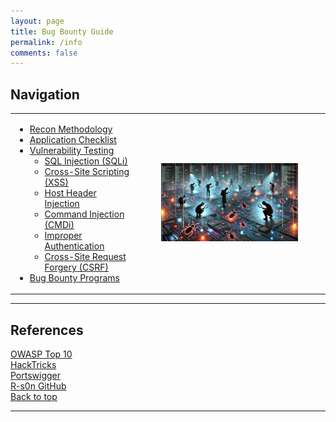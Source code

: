 ```yaml
---
layout: page
title: Bug Bounty Guide
permalink: /info
comments: false
---
```


<h2>Navigation</h2>
<div>
  <table>
    <tr>
      <!-- Navigation menu on the left -->
      <td>
        <ul>
          <li><a href="/notes/recon">Recon Methodology</a></li>
          <li><a href="#application-checklist">Application Checklist</a></li>
          <li>
            <a href="#vulnerability-testing">Vulnerability Testing</a>
            <ul>
              <li><a href="#sqli">SQL Injection (SQLi)</a></li>
              <li><a href="#xss">Cross-Site Scripting (XSS)</a></li>
              <li><a href="#host-header-injection">Host Header Injection</a></li>
              <li><a href="#cmdi">Command Injection (CMDi)</a></li>
              <li><a href="#improper-authentication">Improper Authentication</a></li>
              <li><a href="#csrf">Cross-Site Request Forgery (CSRF)</a></li>
            </ul>
          </li>
          <li><a href="#references">Bug Bounty Programs</a></li>
        </ul>
      </td>
<!-- Image on the right -->
      <td>
        <p align="center">
          <img src="../assets/images/Hunting-for-Bugs.png" alt="bug-hunting" title="Bug Hunting" width="75%" />
        </p>
      </td>
    </tr>
  </table>
</div>

<script>
  // Get all elements with class 'dropdown-btn'
  var dropdownBtns = document.querySelectorAll('.dropdown-btn');
  
  dropdownBtns.forEach(function(btn) {
    btn.addEventListener('click', function() {
      // Toggle the dropdown content visibility
      var dropdownContent = this.nextElementSibling;
      if (dropdownContent.style.display === "none" || dropdownContent.style.display === "") {
        dropdownContent.style.display = "block";
      } else {
        dropdownContent.style.display = "none";
      }
    });
  });
</script>

---

## References

[OWASP Top 10](https://owasp.org/www-project-top-ten/)
<br>
[HackTricks](https://book.hacktricks.xyz/)
<br>
[Portswigger](https://portswigger.net/research)
<br>
[R-s0n GitHub](https://github.com/R-s0n)
<br>
[Back to top](#navigation)

---
